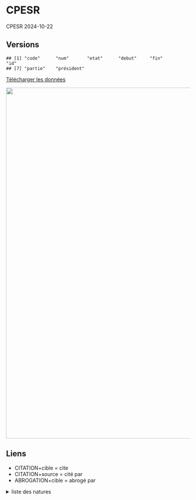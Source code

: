 CPESR
================
CPESR
2024-10-22

## Versions

    ## [1] "code"      "num"       "etat"      "debut"     "fin"       "id"       
    ## [7] "partie"    "président"

[Télécharger les données](legifouille_files/figure-data/versions.csv)

<img src="legifouille_files/figure-gfm/versions-1.png" width="960" />

## Liens

- CITATION+cible = cite
- CITATION+source = cité par
- ABROGATION+cible = abrogé par

<details>
<summary>
liste des natures
</summary>

| lien_typelien  | lien_sens | Nombre |
|:---------------|:----------|-------:|
| ABROGATION     | cible     |      2 |
| ABROGATION     | source    |  28134 |
| ABROGE         | cible     |  37891 |
| ANNULATION     | source    |    217 |
| CITATION       | cible     | 496692 |
| CITATION       | source    | 370024 |
| CODIFICATION   | cible     |      1 |
| CODIFICATION   | source    | 169445 |
| CODIFIE        | cible     |     12 |
| CODIFIE        | source    |      2 |
| CONCORDANCE    | cible     |  28073 |
| CONCORDANCE    | source    |  94074 |
| CONCORDE       | cible     |  32026 |
| CONCORDE       | source    |  17817 |
| CREATION       | cible     |      3 |
| CREATION       | source    |  46914 |
| CREE           | cible     |  73598 |
| DEPLACE        | cible     |   4564 |
| DEPLACEMENT    | source    |    130 |
| DISJOINT       | cible     |     17 |
| DISJOINT       | source    |      3 |
| DISJONCTION    | source    |     33 |
| HISTO          | source    |   1584 |
| MODIFICATION   | cible     |     10 |
| MODIFICATION   | source    |  95124 |
| MODIFIE        | cible     | 138006 |
| MODIFIE        | source    |      4 |
| PEREMPTION     | source    |   1133 |
| PERIME         | cible     |    506 |
| PILOTE_SUIVEUR | cible     |    837 |
| PILOTE_SUIVEUR | source    |    646 |
| RECTIFICATION  | source    |    503 |
| SPEC_APPLI     | cible     |   1889 |
| SPEC_APPLI     | source    |  18243 |
| TRANSFERE      | cible     |   5474 |
| TRANSFERT      | cible     |      2 |
| TRANSFERT      | source    |   3097 |
| TXT_ASSOCIE    | cible     |   2876 |
| TXT_ASSOCIE    | source    |   2524 |
| TXT_SOURCE     | cible     |  12830 |
| TXT_SOURCE     | source    |   3018 |

</details>
